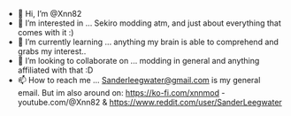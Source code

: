 - 👋 Hi, I’m @Xnn82
- 👀 I’m interested in ... Sekiro modding atm, and just about everything that comes with it :)
- 🌱 I’m currently learning ... anything my brain is able to comprehend and grabs my interest..
- 💞️ I’m looking to collaborate on ... modding in general and anything affiliated with that :D
- 📫 How to reach me ... Sanderleegwater@gmail.com is my general email. 
But im also around on: https://ko-fi.com/xnnmod - youtube.com/@Xnn82 & https://www.reddit.com/user/SanderLeegwater 

<!---
Xnn82/Xnn82 is a ✨ special ✨ repository because its `README.md` (this file) appears on your GitHub profile.
You can click the Preview link to take a look at your changes.
--->
